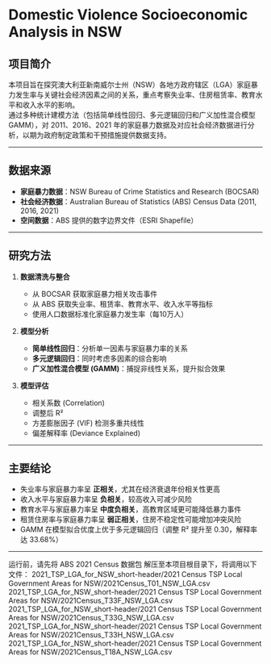 # Domestic Violence Socioeconomic Analysis in NSW

## 项目简介
本项目旨在探究澳大利亚新南威尔士州（NSW）各地方政府辖区（LGA）家庭暴力发生率与关键社会经济因素之间的关系，重点考察失业率、住房租赁率、教育水平和收入水平的影响。  
通过多种统计建模方法（包括简单线性回归、多元逻辑回归和广义加性混合模型 GAMM），对 2011、2016、2021 年的家庭暴力数据及对应社会经济数据进行分析，以期为政府制定政策和干预措施提供数据支持。

---

## 数据来源
- **家庭暴力数据**：NSW Bureau of Crime Statistics and Research (BOCSAR)  
- **社会经济数据**：Australian Bureau of Statistics (ABS) Census Data (2011, 2016, 2021)  
- **空间数据**：ABS 提供的数字边界文件（ESRI Shapefile）

---

## 研究方法
1. **数据清洗与整合**  
   - 从 BOCSAR 获取家庭暴力相关攻击事件  
   - 从 ABS 获取失业率、租赁率、教育水平、收入水平等指标  
   - 使用人口数据标准化家庭暴力发生率（每10万人）

2. **模型分析**  
   - **简单线性回归**：分析单一因素与家庭暴力率的关系  
   - **多元逻辑回归**：同时考虑多因素的综合影响  
   - **广义加性混合模型 (GAMM)**：捕捉非线性关系，提升拟合效果  

3. **模型评估**  
   - 相关系数 (Correlation)  
   - 调整后 R²  
   - 方差膨胀因子 (VIF) 检测多重共线性  
   - 偏差解释率 (Deviance Explained)

---

## 主要结论
- 失业率与家庭暴力率呈 **正相关**，尤其在经济衰退年份相关性更高  
- 收入水平与家庭暴力率呈 **负相关**，较高收入可减少风险  
- 教育水平与家庭暴力率呈 **中度负相关**，高教育区域更可能降低暴力事件  
- 租赁住房率与家庭暴力率呈 **弱正相关**，住房不稳定性可能增加冲突风险  
- GAMM 在模型拟合优度上优于多元逻辑回归（调整 R² 提升至 0.30，解释率达 33.68%）

----------------------------------------------------------------------------------------

运行前，请先将 ABS 2021 Census 数据包 解压至本项目根目录下，将调用以下文件：
2021_TSP_LGA_for_NSW_short-header/2021 Census TSP Local Government Areas for NSW/2021Census_T01_NSW_LGA.csv
2021_TSP_LGA_for_NSW_short-header/2021 Census TSP Local Government Areas for NSW/2021Census_T33F_NSW_LGA.csv
2021_TSP_LGA_for_NSW_short-header/2021 Census TSP Local Government Areas for NSW/2021Census_T33G_NSW_LGA.csv
2021_TSP_LGA_for_NSW_short-header/2021 Census TSP Local Government Areas for NSW/2021Census_T33H_NSW_LGA.csv
2021_TSP_LGA_for_NSW_short-header/2021 Census TSP Local Government Areas for NSW/2021Census_T18A_NSW_LGA.csv
